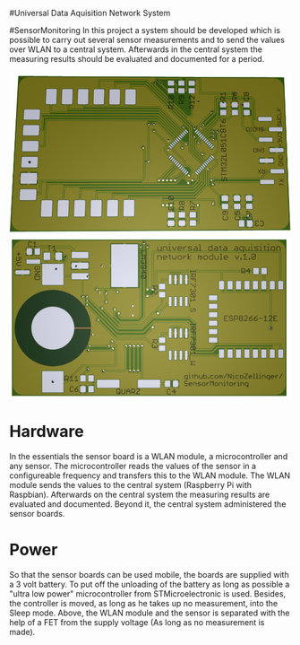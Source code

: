 #Universal Data Aquisition Network System


#SensorMonitoring
In this project a system should be developed which is possible to carry out several sensor measurements and to send the values over WLAN to a central system. 
Afterwards in the central system the measuring results should be evaluated and documented for a period. 

![Bottom](https://github.com/NicoZellinger/SensorMonitoring/blob/master/docu/v10_b3.png)
![top](https://github.com/NicoZellinger/SensorMonitoring/blob/master/docu/v10_t1_2.png)


# Hardware
In the essentials the sensor board is a WLAN module, a microcontroller and any sensor. 
The microcontroller reads the values of the sensor in a configureable frequency and transfers this to the WLAN module. 
The WLAN module sends the values to the central system (Raspberry Pi with Raspbian). 
Afterwards on the central system the measuring results are evaluated and documented. 
Beyond it, the central system administered the sensor boards. 


# Power
So that the sensor boards can be used mobile, the boards are supplied with a 3 volt battery. 
To put off the unloading of the battery as long as possible a "ultra low power" microcontroller from STMicroelectronic is used.
Besides, the controller is moved, as long as he takes up no measurement, into the Sleep mode. 
Above, the WLAN module and the sensor is separated with the help of a FET from the supply voltage (As long as no measurement is made). 